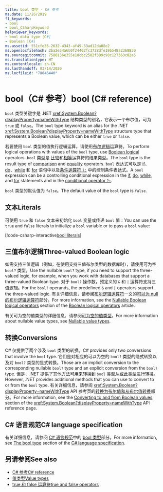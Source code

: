 ```yaml
---
title: bool 类型 - C# 参考
ms.date: 11/26/2019
f1_keywords:
- bool
- bool_CSharpKeyword
helpviewer_keywords:
- bool data type [C#]
- Boolean [C#]
ms.assetid: 551cfe35-2632-4343-af49-33ad12da08e2
ms.openlocfilehash: 2ba2e54a6b0f24402fc3728dfe19b548a2368830
ms.sourcegitcommit: 7588136e355e10cbc2582f389c90c127363c02a5
ms.translationtype: HT
ms.contentlocale: zh-CN
ms.lasthandoff: 03/14/2020
ms.locfileid: "78846440"
---
```

# <a name="bool-c-reference"></a><span data-ttu-id="a8eb9-102">bool（C# 参考）</span><span class="sxs-lookup"><span data-stu-id="a8eb9-102">bool (C# reference)</span></span>

<span data-ttu-id="a8eb9-103">`bool` 类型关键字是 .NET <xref:System.Boolean?displayProperty=nameWithType> 结构类型的别名，它表示一个布尔值，可为 `true` 或 `false`。</span><span class="sxs-lookup"><span data-stu-id="a8eb9-103">The `bool` type keyword is an alias for the .NET <xref:System.Boolean?displayProperty=nameWithType> structure type that represents a Boolean value, which can be either `true` or `false`.</span></span>

<span data-ttu-id="a8eb9-104">若要使用 `bool` 类型的值执行逻辑运算，请使用[布尔逻辑](../operators/boolean-logical-operators.md)运算符。</span><span class="sxs-lookup"><span data-stu-id="a8eb9-104">To perform logical operations with values of the `bool` type, use [Boolean logical](../operators/boolean-logical-operators.md) operators.</span></span> <span data-ttu-id="a8eb9-105">`bool` 类型是 [比较](../operators/comparison-operators.md)和[相等](../operators/equality-operators.md)运算符的结果类型。</span><span class="sxs-lookup"><span data-stu-id="a8eb9-105">The `bool` type is the result type of [comparison](../operators/comparison-operators.md) and [equality](../operators/equality-operators.md) operators.</span></span> <span data-ttu-id="a8eb9-106">`bool` 表达式可以是 [if](../keywords/if-else.md)、[do](../keywords/do.md)、[while](../keywords/while.md) 和 [for](../keywords/for.md) 语句中以及[条件运算符 `?:`](../operators/conditional-operator.md) 中的控制条件表达式。</span><span class="sxs-lookup"><span data-stu-id="a8eb9-106">A `bool` expression can be a controlling conditional expression in the [if](../keywords/if-else.md), [do](../keywords/do.md), [while](../keywords/while.md), and [for](../keywords/for.md) statements and in the [conditional operator `?:`](../operators/conditional-operator.md).</span></span>

<span data-ttu-id="a8eb9-107">`bool` 类型的默认值为 `false`。</span><span class="sxs-lookup"><span data-stu-id="a8eb9-107">The default value of the `bool` type is `false`.</span></span>

## <a name="literals"></a><span data-ttu-id="a8eb9-108">文本</span><span class="sxs-lookup"><span data-stu-id="a8eb9-108">Literals</span></span>

<span data-ttu-id="a8eb9-109">可使用 `true` 和 `false` 文本来初始化 `bool` 变量或传递 `bool` 值：</span><span class="sxs-lookup"><span data-stu-id="a8eb9-109">You can use the `true` and `false` literals to initialize a `bool` variable or to pass a `bool` value:</span></span>

[!code-csharp-interactive[bool literals](snippets/BoolType.cs#Literals)]

## <a name="three-valued-boolean-logic"></a><span data-ttu-id="a8eb9-110">三值布尔逻辑</span><span class="sxs-lookup"><span data-stu-id="a8eb9-110">Three-valued Boolean logic</span></span>

<span data-ttu-id="a8eb9-111">如需支持三值逻辑（例如，在使用支持三值布尔类型的数据库时），请使用可为空 `bool?` 类型。</span><span class="sxs-lookup"><span data-stu-id="a8eb9-111">Use the nullable `bool?` type, if you need to support the three-valued logic, for example, when you work with databases that support a three-valued Boolean type.</span></span> <span data-ttu-id="a8eb9-112">对于 `bool?` 操作数，预定义的 `&` 和 `|` 运算符支持三值逻辑。</span><span class="sxs-lookup"><span data-stu-id="a8eb9-112">For the `bool?` operands, the predefined `&` and `|` operators support the three-valued logic.</span></span> <span data-ttu-id="a8eb9-113">有关详细信息，请参阅[布尔逻辑运算符](../operators/boolean-logical-operators.md)一文的[可以为 null 的布尔逻辑运算符](../operators/boolean-logical-operators.md#nullable-boolean-logical-operators)部分。</span><span class="sxs-lookup"><span data-stu-id="a8eb9-113">For more information, see the [Nullable Boolean logical operators](../operators/boolean-logical-operators.md#nullable-boolean-logical-operators) section of the [Boolean logical operators](../operators/boolean-logical-operators.md) article.</span></span>

<span data-ttu-id="a8eb9-114">有关可为空的值类型的详细信息，请参阅[可为空的值类型](nullable-value-types.md)。</span><span class="sxs-lookup"><span data-stu-id="a8eb9-114">For more information about nullable value types, see [Nullable value types](nullable-value-types.md).</span></span>

## <a name="conversions"></a><span data-ttu-id="a8eb9-115">转换</span><span class="sxs-lookup"><span data-stu-id="a8eb9-115">Conversions</span></span>

<span data-ttu-id="a8eb9-116">C# 仅提供了两个涉及 `bool` 类型的转换。</span><span class="sxs-lookup"><span data-stu-id="a8eb9-116">C# provides only two conversions that involve the `bool` type.</span></span> <span data-ttu-id="a8eb9-117">它们是对相应的可以为空的 `bool?` 类型的隐式转换以及对 `bool?` 类型的显式转换。</span><span class="sxs-lookup"><span data-stu-id="a8eb9-117">Those are an implicit conversion to the corresponding nullable `bool?` type and an explicit conversion from the `bool?` type.</span></span> <span data-ttu-id="a8eb9-118">但是，.NET 提供了其他方法可用来转换到 `bool` 类型从或此类型进行转换。</span><span class="sxs-lookup"><span data-stu-id="a8eb9-118">However, .NET provides additional methods that you can use to convert to or from the `bool` type.</span></span> <span data-ttu-id="a8eb9-119">有关详细信息，请参阅 <xref:System.Boolean?displayProperty=nameWithType> API 参考页的[转换为布尔值和从布尔值转换](/dotnet/api/system.boolean#converting-to-and-from-boolean-values)部分。</span><span class="sxs-lookup"><span data-stu-id="a8eb9-119">For more information, see the [Converting to and from Boolean values](/dotnet/api/system.boolean#converting-to-and-from-boolean-values) section of the <xref:System.Boolean?displayProperty=nameWithType> API reference page.</span></span>

## <a name="c-language-specification"></a><span data-ttu-id="a8eb9-120">C# 语言规范</span><span class="sxs-lookup"><span data-stu-id="a8eb9-120">C# language specification</span></span>

<span data-ttu-id="a8eb9-121">有关详细信息，请参阅 [C# 语言规范](~/_csharplang/spec/introduction.md)中的 [bool 类型](~/_csharplang/spec/types.md#the-bool-type)部分。</span><span class="sxs-lookup"><span data-stu-id="a8eb9-121">For more information, see [The bool type](~/_csharplang/spec/types.md#the-bool-type) section of the [C# language specification](~/_csharplang/spec/introduction.md).</span></span>

## <a name="see-also"></a><span data-ttu-id="a8eb9-122">另请参阅</span><span class="sxs-lookup"><span data-stu-id="a8eb9-122">See also</span></span>

- [<span data-ttu-id="a8eb9-123">C# 参考</span><span class="sxs-lookup"><span data-stu-id="a8eb9-123">C# reference</span></span>](../index.md)
- [<span data-ttu-id="a8eb9-124">值类型</span><span class="sxs-lookup"><span data-stu-id="a8eb9-124">Value types</span></span>](value-types.md)
- [<span data-ttu-id="a8eb9-125">true 和 false 运算符</span><span class="sxs-lookup"><span data-stu-id="a8eb9-125">true and false operators</span></span>](../operators/true-false-operators.md)
